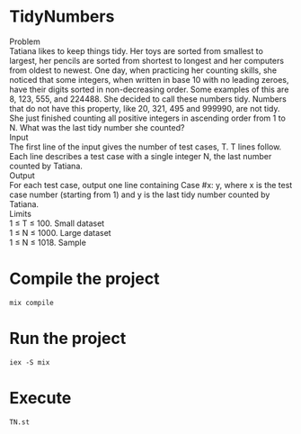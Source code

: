 # TidyNumbers

Problem
</br>
Tatiana likes to keep things tidy. Her toys are sorted from smallest to largest, her pencils are sorted from shortest to longest and her computers from oldest to newest. One day, when practicing her counting skills, she noticed that some integers, when written in base 10 with no leading zeroes, have their digits sorted in non-decreasing order. Some examples of this are 8, 123, 555, and 224488. She decided to call these numbers tidy. Numbers that do not have this property, like 20, 321, 495 and 999990, are not tidy.
</br>
She just finished counting all positive integers in ascending order from 1 to N. What was the last tidy number she counted?
</br>
Input
</br>
The first line of the input gives the number of test cases, T. T lines follow. Each line describes a test case with a single integer N, the last number counted by Tatiana.
</br>
Output
</br>
For each test case, output one line containing Case #x: y, where x is the test case number (starting from 1) and y is the last tidy number counted by Tatiana.
</br>
Limits
</br>
1 ≤ T ≤ 100.
Small dataset
</br>
1 ≤ N ≤ 1000.
Large dataset
</br>
1 ≤ N ≤ 1018.
Sample

# Compile the project

```
mix compile
```

# Run the project

```
iex -S mix
```

# Execute

```
TN.st
```

